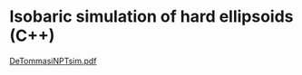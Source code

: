 # Isobaric simulation of hard ellipsoids (C++)
[DeTommasiNPTsim.pdf](https://github.com/MarcoDeTommasi/Hard-Ellipsoids-Isobaric-simulation/files/8935084/DeTommasiNPTsim.pdf)
